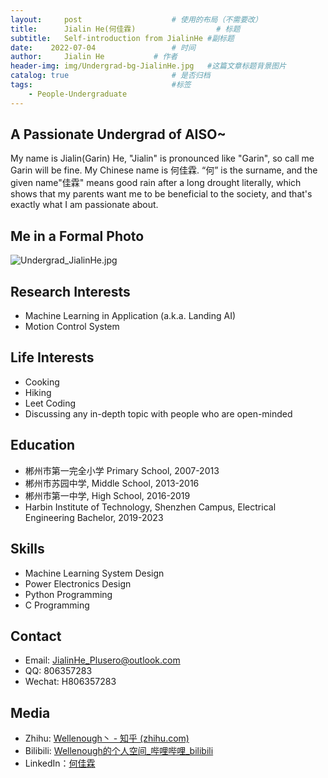 ```yaml
---
layout:     post   				    # 使用的布局（不需要改）
title:      Jialin He(何佳霖)  				# 标题 
subtitle:   Self-introduction from JialinHe #副标题
date:    2022-07-04 				# 时间
author:     Jialin He 			# 作者
header-img: img/Undergrad-bg-JialinHe.jpg 	#这篇文章标题背景图片
catalog: true 						# 是否归档
tags:								#标签
    - People-Undergraduate
---
```


## A Passionate Undergrad of AISO~

My name is Jialin(Garin) He, "Jialin" is pronounced like "Garin", so call me Garin will be fine. My Chinese name is 何佳霖. “何” is the surname, and the given name"佳霖" means good rain after a long drought literally, which shows that my parents want me to be beneficial to the society, and that's exactly what I am passionate about.

## Me in a Formal Photo

![Undergrad_JialinHe.jpg](https://gitee.com/plusero/plusero/raw/master/img/picsInURL/Undergrad_JialinHeFormal.jpg)

## Research Interests

+ Machine Learning in Application (a.k.a. Landing AI)
+ Motion Control System

## Life Interests

+ Cooking
+ Hiking
+ Leet Coding
+ Discussing any in-depth topic with people who are open-minded

## Education

+ 郴州市第一完全小学 Primary School, 2007-2013
+ 郴州市苏园中学, Middle School, 2013-2016
+ 郴州市第一中学, High School, 2016-2019
+ Harbin Institute of Technology, Shenzhen Campus, Electrical Engineering Bachelor, 2019-2023

## Skills

+ Machine Learning System Design
+ Power Electronics Design
+ Python Programming
+ C Programming

## Contact

+ Email: JialinHe_Plusero@outlook.com
+ QQ: 806357283
+ Wechat: H806357283

## Media

+ Zhihu: [Wellenough丶 - 知乎 (zhihu.com)](https://www.zhihu.com/people/jan-air-83)
+ Bilibili: [Wellenough的个人空间_哔哩哔哩_bilibili](https://space.bilibili.com/33557305)
+ LinkedIn：[何佳霖](https://www.linkedin.com/in/佳霖-何-62033b19a/)
